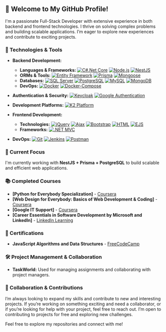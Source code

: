 ## 👋 Welcome to My GitHub Profile!

I'm a passionate Full-Stack Developer with extensive experience in both backend and frontend technologies. I thrive on solving complex problems and building scalable applications. I’m eager to explore new experiences and contribute to exciting projects.

### 🔧 Technologies & Tools

- **Backend Development:**
  - **Languages & Frameworks:**
    [![C#.Net Core](https://img.shields.io/badge/-.NET%20Core-5C2D91?logo=.net&logoColor=white)](https://dotnet.microsoft.com/)
    [![Node.js](https://img.shields.io/badge/Node.js-8CC84B?logo=node.js&logoColor=white)](https://nodejs.org/)
    [![NestJS](https://img.shields.io/badge/NestJS-E0234E?logo=nestjs&logoColor=white)](https://nestjs.com/)
  - **ORMs & Tools:**
    [![Entity Framework](https://img.shields.io/badge/Entity%20Framework-5C2D91?logo=.net&logoColor=white)](https://docs.microsoft.com/en-us/ef/)
    [![Prisma](https://img.shields.io/badge/Prisma-2D3748?logo=prisma&logoColor=white)](https://www.prisma.io/)
    [![Mongoose](https://img.shields.io/badge/Mongoose-880000?logo=mongoose&logoColor=white)](https://mongoosejs.com/)
  - **Databases:**
    [![SQL Server](https://img.shields.io/badge/SQL%20Server-CC2927?logo=microsoft-sql-server&logoColor=white)](https://www.microsoft.com/en-us/sql-server/sql-server-downloads)
    [![PostgreSQL](https://img.shields.io/badge/PostgreSQL-336791?logo=postgresql&logoColor=white)](https://www.postgresql.org/)
    [![MySQL](https://img.shields.io/badge/MySQL-4479A1?logo=mysql&logoColor=white)](https://www.mysql.com/)
    [![MongoDB](https://img.shields.io/badge/MongoDB-47A248?logo=mongodb&logoColor=white)](https://www.mongodb.com/)
  - **DevOps:**
    [![Docker](https://img.shields.io/badge/Docker-2496ED?logo=docker&logoColor=white)](https://www.docker.com/)
    [![Docker-Compose](https://img.shields.io/badge/Docker%20Compose-2496ED?logo=docker&logoColor=white)](https://docs.docker.com/compose/)

- **Authentication & Security:**
  [![Keycloak](https://img.shields.io/badge/Keycloak-6A1B2A?logo=keycloak&logoColor=white)](https://www.keycloak.org/)
  [![Google Authentication](https://img.shields.io/badge/Google%20Authentication-D14836?logo=google&logoColor=white)](https://cloud.google.com/identity-platform)

- **Development Platforms:**
  [![K2 Platform](https://img.shields.io/badge/K2%20Platform-0072C6?logo=k2&logoColor=white)](https://help.nintex.com/Content/Home.htm)

- **Frontend Development:**
  - **Technologies:**
    [![jQuery](https://img.shields.io/badge/jQuery-0769AD?logo=jquery&logoColor=white)](https://jquery.com/)
    [![Ajax](https://img.shields.io/badge/Ajax-007ACC?logo=ajax&logoColor=white)](https://developer.mozilla.org/en-US/docs/Web/Guide/AJAX)
    [![Bootstrap](https://img.shields.io/badge/Bootstrap-563D7C?logo=bootstrap&logoColor=white)](https://getbootstrap.com/)
    [![HTML](https://img.shields.io/badge/HTML-E34F26?logo=html5&logoColor=white)](https://developer.mozilla.org/en-US/docs/Web/HTML)
    [![EJS](https://img.shields.io/badge/EJS-8BC34A?logo=ejs&logoColor=white)](https://ejs.co/)
  - **Frameworks:**
    [![.NET MVC](https://img.shields.io/badge/.NET%20MVC-5C2D91?logo=.net&logoColor=white)](https://dotnet.microsoft.com/apps/aspnet/mvc)

- **DevOps:**
  [![Git](https://img.shields.io/badge/Git-F05032?logo=git&logoColor=white)](https://git-scm.com/)
  [![Jenkins](https://img.shields.io/badge/Jenkins-D24939?logo=jenkins&logoColor=white)](https://www.jenkins.io/)
  [![Postman](https://img.shields.io/badge/Postman-FF6C37?logo=postman&logoColor=white)](https://www.postman.com/)

### 🌟 Current Focus
I'm currently working with **NestJS + Prisma + PostgreSQL** to build scalable and efficient web applications.

### 📚 Completed Courses
- **[Python for Everybody Specialization]** - [Coursera](https://www.coursera.org/account/accomplishments/specialization/certificate/M8PGG2TVGZ34)
- **[Web Design for Everybody: Basics of Web Development & Coding]** - [Coursera](https://www.coursera.org/account/accomplishments/specialization/certificate/WCCB4934TVTK)
- **[Google IT Support]** - [Coursera](https://www.coursera.org/account/accomplishments/specialization/certificate/RKTNTFCUSPT8)
- **[Career Essentials in Software Development by Microsoft and LinkedIn]** - [LinkedIn Learning](https://www.linkedin.com/learning/certificates/d9d644f8418c26e72efcbbaf10bfcb8aa141cc2f4ac19ce0dea75e07e9714c72)

### 🏅 Certifications
- **JavaScript Algorithms and Data Structures** - [FreeCodeCamp](https://www.freecodecamp.org/certification/fcc26784c7f-7759-4fa0-bcc5-5fe1e4f80f64/javascript-algorithms-and-data-structures)

### 🛠️ Project Management & Collaboration
- **TaskWorld:** Used for managing assignments and collaborating with project managers.

### 🤝 Collaboration & Contributions
I’m always looking to expand my skills and contribute to new and interesting projects. If you’re working on something exciting and need a collaborator, or if you’re looking for help with your project, feel free to reach out. I’m open to contributing to projects for free and exploring new challenges.

Feel free to explore my repositories and connect with me!
